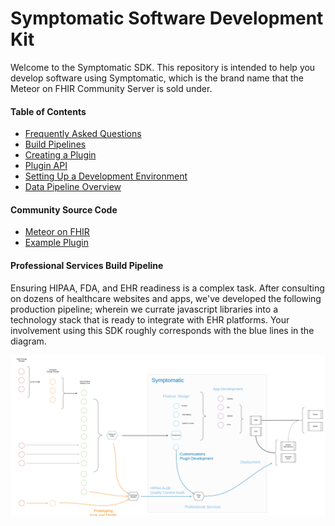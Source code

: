 # Symptomatic Software Development Kit  

Welcome to the Symptomatic SDK.  This repository is intended to help you develop software using Symptomatic, which is the brand name that the Meteor on FHIR Community Server is sold under.  

#### Table of Contents  
- [Frequently Asked Questions](https://github.com/symptomatic/software-development-kit/blob/master/documentation/faq.md)  
- [Build Pipelines](https://github.com/symptomatic/software-development-kit/blob/master/documentation/build.pipelines.md)  
- [Creating a Plugin](https://github.com/symptomatic/software-development-kit/blob/master/documentation/creating.a.new.plugin.md)  
- [Plugin API](https://github.com/symptomatic/software-development-kit/blob/master/documentation/plugin.api.md)  
- [Setting Up a Development Environment](https://github.com/symptomatic/software-development-kit/blob/master/documentation/getting.started.md)  
- [Data Pipeline Overview](https://github.com/symptomatic/software-development-kit/blob/master/documentation/architecture.overview.md)  

#### Community Source Code   
- [Meteor on FHIR](https://github.com/clinical-meteor/meteor-on-fhir)  
- [Example Plugin](https://github.com/symptomatic/example-plugin)  


#### Professional Services Build Pipeline  

Ensuring HIPAA, FDA, and EHR readiness is a complex task.  After consulting on dozens of healthcare websites and apps, we've developed the following production pipeline; wherein we currate javascript libraries into a technology stack that is ready to integrate with EHR platforms.   Your involvement using this SDK roughly corresponds with the blue lines in the diagram.

![Client Engagement Build Pipeline](https://raw.githubusercontent.com/symptomatic/software-development-kit/master/images/ProfessionalServicesBuildPipeline.png)  
